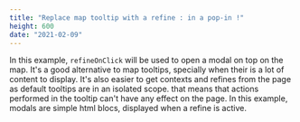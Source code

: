 ```yaml
---
title: "Replace map tooltip with a refine : in a pop-in !"
height: 600
date: "2021-02-09"
---
```


In this example, `refineOnClick` will be used to open a modal on top on the map. It's a good alternative to map tooltips, specially when their is a lot of content to display.
It's also easier to get contexts and refines from the page as default tooltips are in an isolated scope. that means that actions performed in the tooltip can't have any effect on the page.
In this example, modals are simple html blocs, displayed when a refine is active.
